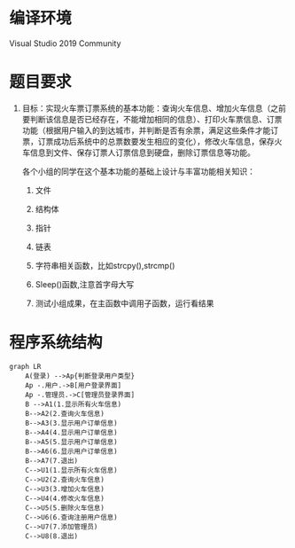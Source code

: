 # 编译环境

Visual Studio 2019 Community

# 题目要求

1. 目标：实现火车票订票系统的基本功能：查询火车信息、增加火车信息（之前要判断该信息是否已经存在，不能增加相同的信息）、打印火车票信息、订票功能（根据用户输入的到达城市，并判断是否有余票，满足这些条件才能订票，订票成功后系统中的总票数要发生相应的变化），修改火车信息，保存火车信息到文件、保存订票人订票信息到硬盘，删除订票信息等功能。

   各个小组的同学在这个基本功能的基础上设计与丰富功能相关知识：

   1. 文件

   2. 结构体
   3. 指针
   4. 链表
   5. 字符串相关函数，比如strcpy(),strcmp()
   6. Sleep()函数,注意首字母大写
   7. 测试小组成果，在主函数中调用子函数，运行看结果

    

   

# 程序系统结构

```mermaid
graph LR
	A(登录) -->Ap{判断登录用户类型}
    Ap -.用户.->B[用户登录界面]
    Ap -.管理员.->C[管理员登录界面]
    B -->A1(1.显示所有火车信息)
    B-->A2(2.查询火车信息)
    B-->A3(3.显示用户订单信息)
    B-->A4(4.显示用户订单信息)
    B-->A5(5.显示用户订单信息)
    B-->A6(6.显示用户订单信息)
    B-->A7(7.退出)
    C-->U1(1.显示所有火车信息)
    C-->U2(2.查询火车信息)
    C-->U3(3.增加火车信息)
    C-->U4(4.修改火车信息)
    C-->U5(5.删除火车信息)
    C-->U6(6.查询注册用户信息)
    C-->U7(7.添加管理员)
    C-->U8(8.退出)
```





